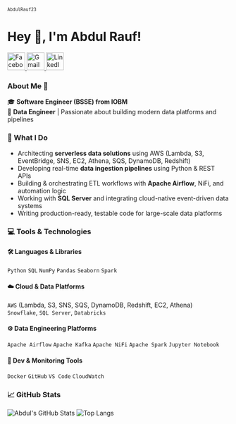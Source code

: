 <p align="left">
  <sub><code>AbdulRauf23</code></sub>
</p>

# Hey 👋, I'm Abdul Rauf!
<p align="left">
  <a href="https://www.facebook.com/share/15gMd1gAE5/" target="_blank">
    <img src="https://img.icons8.com/color/48/facebook-new.png" alt="Facebook" height="40"/>
  </a>
  <a href="mailto:rauf84273@gmail.com" target="_blank">
    <img src="https://img.icons8.com/color/48/gmail-new.png" alt="Gmail" height="40"/>
  </a>
  <a href="https://www.linkedin.com/in/abdul-rauf-01342b254" target="_blank">
    <img src="https://img.icons8.com/color/48/linkedin.png" alt="LinkedIn" height="40"/>
  </a>
</p>

### About Me 🚀

🎓 **Software Engineer (BSSE) from IOBM**  
💼 **Data Engineer** | Passionate about building modern data platforms and pipelines


### 🚀 What I Do

-  Architecting **serverless data solutions** using AWS (Lambda, S3, EventBridge, SNS, EC2, Athena, SQS, DynamoDB, Redshift)
-  Developing real-time **data ingestion pipelines** using Python & REST APIs
- Building & orchestrating ETL workflows with **Apache Airflow**, NiFi, and automation logic
- Working with **SQL Server** and integrating cloud-native event-driven data systems
- Writing production-ready, testable code for large-scale data platforms


### 💻 Tools & Technologies

#### 🛠 Languages & Libraries
`Python` `SQL` `NumPy` `Pandas` `Seaborn` `Spark`

#### ☁️ Cloud & Data Platforms
`AWS` (Lambda, S3, SNS, SQS, DynamoDB, Redshift, EC2, Athena)  
`Snowflake`, `SQL Server`, `Databricks`

#### ⚙️ Data Engineering Platforms
`Apache Airflow` `Apache Kafka` `Apache NiFi` `Apache Spark` `Jupyter Notebook`

#### 🧰 Dev & Monitoring Tools
`Docker` `GitHub` `VS Code` `CloudWatch`


### 📈 GitHub Stats

![Abdul's GitHub Stats](https://github-readme-stats.vercel.app/api?username=AbdulRauf23&show_icons=true&theme=radical)
![Top Langs](https://github-readme-stats.vercel.app/api/top-langs/?username=AbdulRauf23&layout=compact&theme=radical)
